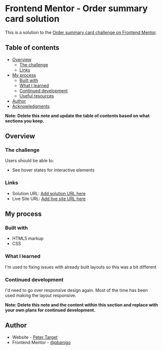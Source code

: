 # Frontend Mentor - Order summary card solution

This is a solution to the [Order summary card challenge on Frontend Mentor](https://www.frontendmentor.io/challenges/order-summary-component-QlPmajDUj).

## Table of contents

- [Overview](#overview)
  - [The challenge](#the-challenge)
  - [Links](#links)
- [My process](#my-process)
  - [Built with](#built-with)
  - [What I learned](#what-i-learned)
  - [Continued development](#continued-development)
  - [Useful resources](#useful-resources)
- [Author](#author)
- [Acknowledgments](#acknowledgments)

**Note: Delete this note and update the table of contents based on what sections you keep.**

## Overview

### The challenge

Users should be able to:

- See hover states for interactive elements



### Links

- Solution URL: [Add solution URL here](https://your-solution-url.com)
- Live Site URL: [Add live site URL here](https://your-live-site-url.com)

## My process

### Built with

- HTML5 markup
- CSS 

### What I learned

I'm used to fixing issues with already built layouts so this was a bit different 

### Continued development

I'd need to go over responsive design again. Most of the time has been used making the layout responsive.

**Note: Delete this note and the content within this section and replace with your own plans for continued development.**


## Author

- Website - [Peter Target](https://peterbanigo.com)
- Frontend Mentor - [@pbanigo](https://www.frontendmentor.io/profile/pbanigo)
